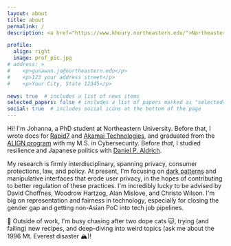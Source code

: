 ```yaml
---
layout: about
title: about
permalink: /
description: <a href="https://www.khoury.northeastern.edu/">Northeastern University</a>, <a href="https://cyber.khoury.northeastern.edu/">Cybersecurity and Privacy Institute</a>. 

profile:
  align: right
  image: prof_pic.jpg
# address: >
#    <p>gunawan.jo@northeastern.edu</p>
#    <p>123 your address street</p>
#    <p>Your City, State 12345</p>

news: true  # includes a list of news items
selected_papers: false # includes a list of papers marked as "selected={true}"
social: true  # includes social icons at the bottom of the page
---
```


Hi! I'm Johanna, a PhD student at Northeastern University. Before that, I wrote docs for [Rapid7](https://www.rapid7.com/) and [Akamai Technologies](https://www.akamai.com/), and graduated from the [ALIGN program](https://www.khoury.northeastern.edu/programs/align-masters-of-science-in-computer-science/) with my M.S. in Cybersecurity. Before _that_, I studied resilience and Japanese politics with [Daniel P. Aldrich](http://daldrich.weebly.com/).  

My research is firmly interdisciplinary, spanning privacy, consumer protections, law, and policy. At present, I'm focusing on [dark patterns](https://www.darkpatterns.org/) and manipulative interfaces that erode user privacy, in the hopes of contributing to better regulation of these practices. I'm incredibly lucky to be advised by David Choffnes, Woodrow Hartzog, Alan Mislove, and Christo Wilson. I'm big on representation and fairness in technology, especially for closing the gender gap and getting non-Asian PoC into tech job pipelines.

🖖 Outside of work, I'm busy chasing after two dope cats 🐱, trying (and failing) new recipes, and deep-diving into weird topics (ask me about the 1996 Mt. Everest disaster 🏔)!


